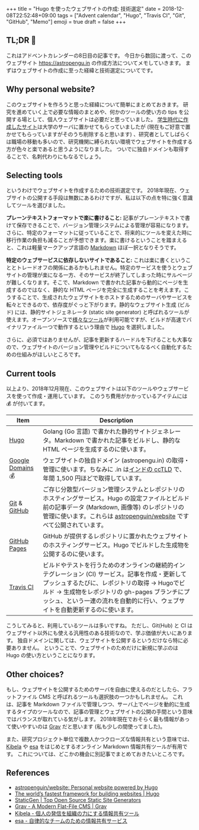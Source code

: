 +++
title = "Hugo を使ったウェブサイトの作成: 技術選定"
date  = 2018-12-08T22:52:48+09:00
tags  = ["Advent calendar", "Hugo", "Travis CI", "Git", "GitHub", "Memo"]
emoji = true
draft = false
+++

## TL;DR :christmas_tree:

これはアドベントカレンダーの8日目の記事です。
今日から数回に渡って、このウェブサイト https://astropengu.in の作成方法についてメモしていきます。
まずはウェブサイトの作成に至った経緯と技術選定についてです。

## Why personal website?

このウェブサイトを作ろうと思った経緯について簡単にまとめておきます。
研究を進めていく上で必要な情報のまとめや、何かのツールの使い方の tips を公開する場として、個人ウェブサイトは必要だと思っていました。
[学生時代に作成したサイト](http://www.ioa.s.u-tokyo.ac.jp/~taniguchi)は大学のサーバに置かせてもらっていましたが (現在もご好意で置かせてもらっていますがそのうち削除すると思います) 、研究者としてしばらくは職場の移動も多いので、研究機関に縛られない環境でウェブサイトを作成する方が色々と楽であると思うようになりました。
ついでに独自ドメインも取得することで、名刺代わりにもなるでしょう。

## Selecting tools

というわけでウェブサイトを作成するための技術選定です。
2018年現在、ウェブサイトの公開する手段は無数にあるわけですが、私は以下の点を特に強く意識してツールを選びました。

**プレーンテキストフォーマットで楽に書けること:** 記事がプレーンテキストで書けて保存できることで、バージョン管理システムによる管理が容易になります。さらに、特定のフォーマットに従っていることで、将来的にツールを変えた時に移行作業の負担も減ることが予想できます。楽に書けるということを踏まえると、これは軽量マークアップ言語の [Markdown](https://commonmark.org/) ほぼ一択となりそうです。

**特定のウェブサービスに依存しないサイトであること:** これは楽に書くということとトレードオフの関係にあるかもしれません。特定のサービスを使うとウェブサイトの管理が楽になる一方、そのサービスが終了してしまった時にサルベージが難しくなります。そこで、Markdown で書かれた記事から動的にページを生成するのではなく、静的な HTML ページを完全に生成することを考えます。こうすることで、生成されたウェブサイトをホストするためのサーバやサービスを転々とできるので、依存度がぐっと下がります。静的なウェブサイト生成 (ビルド) には、静的サイトジェネレータ (static site generator) と呼ばれるツールが使えます。オープンソースで[様々なツール](https://www.staticgen.com)が利用可能ですが、ビルドが高速でバイナリファイル一つで動作するという理由で [Hugo](https://gohugo.io) を選択しました。

さらに、必須ではありませんが、記事を更新するハードルを下げることも大事なので、ウェブサイトのバージョン管理やビルドについてもなるべく自動化するための仕組みがほしいところです。

## Current tools

以上より、2018年12月現在、このウェブサイトは以下のツールやウェブサービスを使って作成・運用しています。
このうち費用がかかっているアイテムには :moneybag: が付いてます。

| Item | Description |
| --- | --- |
| [Hugo](https://gohugo.io) | Golang (Go 言語) で書かれた静的サイトジェネレータ。Markdown で書かれた記事をビルドし、静的な HTML ページを生成するのに使います。 |
| [Google Domains](https://domains.google) :moneybag: | ウェブサイトの独自ドメイン (astropengu.in) の取得・管理に使います。ちなみに .in は[インドの ccTLD](https://ja.wikipedia.org/wiki/.in) で、年間 1,500 円ほどで取得しています。 |
| [Git](https://git-scm.com/) & [GitHub](https://github.com) | ご存じ分散型バージョン管理システムとレポジトリのホスティングサービス。Hugo の設定ファイルとビルド前の記事データ (Markdown, 画像等) のレポジトリの管理に使います。これらは [astropenguin/website](https://github.com/astropenguin/website) ですべて公開されています。 |
| [GitHub Pages](https://pages.github.com/) | GitHub が提供するレポジトリに置かれたウェブサイトのホスティングサービス。Hugo でビルドした生成物を公開するのに使います。 |
| [Travis CI](https://travis-ci.org/) | ビルドやテストを行うためのオンラインの継続的インテグレーション (CI) サービス。記事を作成・更新してプッシュするたびに、レポジトリの取得 → Hugoでビルド → 生成物をレポジトリの gh-pages ブランチにプッシュ、という一連の流れを自動的に行い、ウェブサイトを自動更新するのに使います。 |

こうしてみると、利用しているツールは多いですね。
ただし、Git(Hub) と CI はウェブサイト以外にも使える汎用性のある技術なので、学ぶ価値が大いにあります。
独自ドメインに関しては、ウェブサイトを公開するというだけなら特に必要ありません。
ということで、ウェブサイトのためだけに新規に学ぶのは Hugo の使い方ということになります。

## Other choices?

もし、ウェブサイトを公開するためのサーバを自由に使えるのだとしたら、フラットファイル CMS と呼ばれるツールも選択肢の一つかもしれません。
これは、記事を Markdown ファイルで管理しつつ、サーバ上でページを動的に生成するタイプのツールなので、記事の管理とウェブサイトの公開の手間という意味ではバランスが取れている気がします。
2018年現在でおそらく最も情報があって使いやすいのは [Grav](https://getgrav.org/) だと思います (私も少しの間使ってました)。

また、研究プロジェクト単位で複数人かつクローズな情報共有という意味では、[Kibela](https://kibe.la) や [esa](https://esa.io) をはじめとするオンライン Markdown 情報共有ツールが有用です。
これについては、どこかの機会に別記事でまとめておきたいところです。

## References

+ [astropenguin/website: Personal website powered by Hugo](https://github.com/astropenguin/website)
+ [The world’s fastest framework for building websites \| Hugo](https://gohugo.io/)
+ [StaticGen \| Top Open Source Static Site Generators](https://www.staticgen.com/)
+ [Grav \- A Modern Flat\-File CMS \| Grav](https://getgrav.org/)
+ [Kibela \- 個人の発信を組織の力にする情報共有ツール](https://kibe.la/ja)
+ [esa \- 自律的なチームのための情報共有サービス](https://esa.io/)